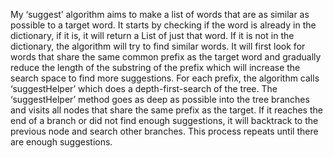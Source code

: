 My ‘suggest’ algorithm aims to make a list of words that are as similar as possible to a target word. It starts by checking if the word is already in the
dictionary, if it is, it will return a List of just that word. If it is not in the dictionary, the algorithm will try to find similar words. It will first 
look for words that share the same common prefix as the target word and gradually reduce the length of the substring of the prefix which will increase the 
search space to find more suggestions. For each prefix, the algorithm calls ‘suggestHelper’ which does a depth-first-search of the tree. The ‘suggestHelper’ 
method goes as deep as possible into the tree branches and visits all nodes that share the same prefix as the target. If it reaches the end of a branch or did 
not find enough suggestions, it will backtrack to the previous node and search other branches. This process repeats until there are enough suggestions.